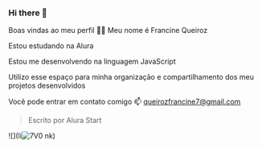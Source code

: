 ### Hi there 👋
Boas vindas ao meu perfil 💙💙
Meu nome é Francine Queiroz

Estou estudando na Alura

Estou me desenvolvendo na linguagem JavaScript

Utilizo esse espaço para minha organização e compartilhamento dos meu projetos desenvolvidos

Você pode entrar em contato comigo 📫
queirozfrancine7@gmail.com

> Escrito por Alura Start

![](li![7V0](https://github.com/Murtafran/Murtafran/assets/169469366/795c5672-dbc5-4098-8ae0-811129439f60)
nk)

